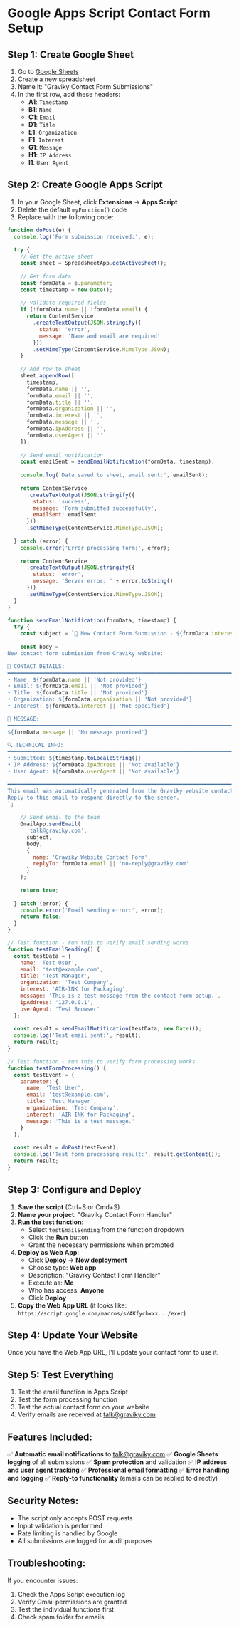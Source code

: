 # Google Apps Script Contact Form Setup

## Step 1: Create Google Sheet

1. Go to [Google Sheets](https://sheets.google.com)
2. Create a new spreadsheet
3. Name it: "Graviky Contact Form Submissions"
4. In the first row, add these headers:
   - **A1**: `Timestamp`
   - **B1**: `Name`
   - **C1**: `Email`
   - **D1**: `Title`
   - **E1**: `Organization`
   - **F1**: `Interest`
   - **G1**: `Message`
   - **H1**: `IP Address`
   - **I1**: `User Agent`

## Step 2: Create Google Apps Script

1. In your Google Sheet, click **Extensions** → **Apps Script**
2. Delete the default `myFunction()` code
3. Replace with the following code:

```javascript
function doPost(e) {
  console.log('Form submission received:', e);
  
  try {
    // Get the active sheet
    const sheet = SpreadsheetApp.getActiveSheet();
    
    // Get form data
    const formData = e.parameter;
    const timestamp = new Date();
    
    // Validate required fields
    if (!formData.name || !formData.email) {
      return ContentService
        .createTextOutput(JSON.stringify({
          status: 'error',
          message: 'Name and email are required'
        }))
        .setMimeType(ContentService.MimeType.JSON);
    }
    
    // Add row to sheet
    sheet.appendRow([
      timestamp,
      formData.name || '',
      formData.email || '',
      formData.title || '',
      formData.organization || '',
      formData.interest || '',
      formData.message || '',
      formData.ipAddress || '',
      formData.userAgent || ''
    ]);
    
    // Send email notification
    const emailSent = sendEmailNotification(formData, timestamp);
    
    console.log('Data saved to sheet, email sent:', emailSent);
    
    return ContentService
      .createTextOutput(JSON.stringify({
        status: 'success',
        message: 'Form submitted successfully',
        emailSent: emailSent
      }))
      .setMimeType(ContentService.MimeType.JSON);
      
  } catch (error) {
    console.error('Error processing form:', error);
    
    return ContentService
      .createTextOutput(JSON.stringify({
        status: 'error',
        message: 'Server error: ' + error.toString()
      }))
      .setMimeType(ContentService.MimeType.JSON);
  }
}

function sendEmailNotification(formData, timestamp) {
  try {
    const subject = `🚀 New Contact Form Submission - ${formData.interest || 'General'}`;
    
    const body = `
New contact form submission from Graviky website:

📧 CONTACT DETAILS:
━━━━━━━━━━━━━━━━━━━━━━━━━━━━━━━━━━━━━━━━━━━━━━━━━━━━━━━━━━━━━━━━━━━━━━━━━━━━━━━━━━━━━━━━━━━━━━━
• Name: ${formData.name || 'Not provided'}
• Email: ${formData.email || 'Not provided'}
• Title: ${formData.title || 'Not provided'}
• Organization: ${formData.organization || 'Not provided'}
• Interest: ${formData.interest || 'Not specified'}

💬 MESSAGE:
━━━━━━━━━━━━━━━━━━━━━━━━━━━━━━━━━━━━━━━━━━━━━━━━━━━━━━━━━━━━━━━━━━━━━━━━━━━━━━━━━━━━━━━━━━━━━━━
${formData.message || 'No message provided'}

🔍 TECHNICAL INFO:
━━━━━━━━━━━━━━━━━━━━━━━━━━━━━━━━━━━━━━━━━━━━━━━━━━━━━━━━━━━━━━━━━━━━━━━━━━━━━━━━━━━━━━━━━━━━━━━
• Submitted: ${timestamp.toLocaleString()}
• IP Address: ${formData.ipAddress || 'Not available'}
• User Agent: ${formData.userAgent || 'Not available'}

━━━━━━━━━━━━━━━━━━━━━━━━━━━━━━━━━━━━━━━━━━━━━━━━━━━━━━━━━━━━━━━━━━━━━━━━━━━━━━━━━━━━━━━━━━━━━━━
This email was automatically generated from the Graviky website contact form.
Reply to this email to respond directly to the sender.
`;
    
    // Send email to the team
    GmailApp.sendEmail(
      'talk@graviky.com',
      subject,
      body,
      {
        name: 'Graviky Website Contact Form',
        replyTo: formData.email || 'no-reply@graviky.com'
      }
    );
    
    return true;
    
  } catch (error) {
    console.error('Email sending error:', error);
    return false;
  }
}

// Test function - run this to verify email sending works
function testEmailSending() {
  const testData = {
    name: 'Test User',
    email: 'test@example.com',
    title: 'Test Manager',
    organization: 'Test Company',
    interest: 'AIR-INK for Packaging',
    message: 'This is a test message from the contact form setup.',
    ipAddress: '127.0.0.1',
    userAgent: 'Test Browser'
  };
  
  const result = sendEmailNotification(testData, new Date());
  console.log('Test email sent:', result);
  return result;
}

// Test function - run this to verify form processing works
function testFormProcessing() {
  const testEvent = {
    parameter: {
      name: 'Test User',
      email: 'test@example.com',
      title: 'Test Manager',
      organization: 'Test Company',
      interest: 'AIR-INK for Packaging',
      message: 'This is a test message.'
    }
  };
  
  const result = doPost(testEvent);
  console.log('Test form processing result:', result.getContent());
  return result;
}
```

## Step 3: Configure and Deploy

1. **Save the script** (Ctrl+S or Cmd+S)
2. **Name your project**: "Graviky Contact Form Handler"
3. **Run the test function**:
   - Select `testEmailSending` from the function dropdown
   - Click the **Run** button
   - Grant the necessary permissions when prompted
4. **Deploy as Web App**:
   - Click **Deploy** → **New deployment**
   - Choose type: **Web app**
   - Description: "Graviky Contact Form Handler"
   - Execute as: **Me**
   - Who has access: **Anyone**
   - Click **Deploy**
5. **Copy the Web App URL** (it looks like: `https://script.google.com/macros/s/AKfycbxxx.../exec`)

## Step 4: Update Your Website

Once you have the Web App URL, I'll update your contact form to use it.

## Step 5: Test Everything

1. Test the email function in Apps Script
2. Test the form processing function
3. Test the actual contact form on your website
4. Verify emails are received at talk@graviky.com

## Features Included:

✅ **Automatic email notifications** to talk@graviky.com
✅ **Google Sheets logging** of all submissions
✅ **Spam protection** and validation
✅ **IP address and user agent tracking**
✅ **Professional email formatting**
✅ **Error handling and logging**
✅ **Reply-to functionality** (emails can be replied to directly)

## Security Notes:

- The script only accepts POST requests
- Input validation is performed
- Rate limiting is handled by Google
- All submissions are logged for audit purposes

## Troubleshooting:

If you encounter issues:
1. Check the Apps Script execution log
2. Verify Gmail permissions are granted
3. Test the individual functions first
4. Check spam folder for emails
